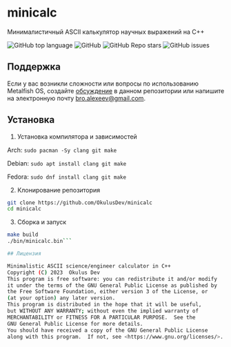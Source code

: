 # minicalc
Минималистичный ASCII калькулятор научных выражений на С++

![GitHub top language](https://img.shields.io/github/languages/top/OkulusDev/minicalc)
![GitHub](https://img.shields.io/github/license/OkulusDev/minicalc)
![GitHub Repo stars](https://img.shields.io/github/stars/OkulusDev/minicalc)
![GitHub issues](https://img.shields.io/github/issues/OkulusDev/minicalc)

## Поддержка
Если у вас возникли сложности или вопросы по использованию Metalfish OS, создайте 
[обсуждение](https://github.com/OkulusDev/minicalc/issues/new/choose) в данном репозитории или напишите на электронную почту <bro.alexeev@gmail.com>.

## Установка

1. Установка компилятора и зависимостей

Arch: ```sudo pacman -Sy clang git make```

Debian: ```sudo apt install clang git make```

Fedora: ```sudo dnf install clang git make```

2. Клонирование репозитория

```bash
git clone https://github.com/OkulusDev/minicalc
cd minicalc
```

3. Сборка и запуск

```bash
make build
./bin/minicalc.bin```

## Лицензия

Minimalistic ASCII science/engineer calculator in C++
Copyright (C) 2023  Okulus Dev
This program is free software: you can redistribute it and/or modify
it under the terms of the GNU General Public License as published by
the Free Software Foundation, either version 3 of the License, or
(at your option) any later version.
This program is distributed in the hope that it will be useful,
but WITHOUT ANY WARRANTY; without even the implied warranty of
MERCHANTABILITY or FITNESS FOR A PARTICULAR PURPOSE.  See the
GNU General Public License for more details.
You should have received a copy of the GNU General Public License
along with this program.  If not, see <https://www.gnu.org/licenses/>.
